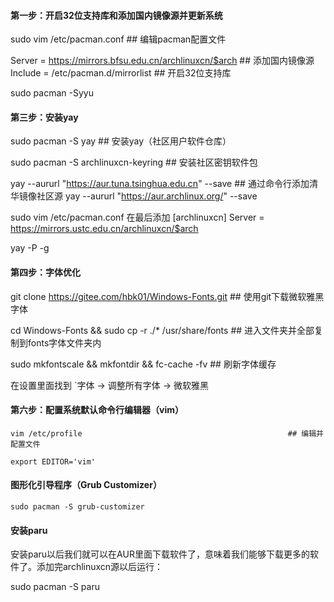 <!--
 * @Author: xuhui xuhui@cmhi.chinamobile.com
 * @Date: 2023-04-11 10:40:14
 * @LastEditors: xuhui xuhui@cmhi.chinamobile.com
 * @LastEditTime: 2023-05-04 12:20:42
 * @FilePath: /obsidian/pages/arch linux 相关配置.md
 * @Description: 这是默认设置,请设置`customMade`, 打开koroFileHeader查看配置 进行设置: https://github.com/OBKoro1/koro1FileHeader/wiki/%E9%85%8D%E7%BD%AE
-->
#### 第一步：开启32位支持库和添加国内镜像源并更新系统
sudo vim /etc/pacman.conf                                               ## 编辑pacman配置文件

Server = https://mirrors.bfsu.edu.cn/archlinuxcn/$arch                  ## 添加国内镜像源
Include = /etc/pacman.d/mirrorlist                                      ## 开启32位支持库

sudo pacman -Syyu    

####  第三步：安装yay
sudo pacman -S yay                                                     ## 安装yay（社区用户软件仓库）

sudo pacman -S archlinuxcn-keyring                                     ## 安装社区密钥软件包

yay --aururl "https://aur.tuna.tsinghua.edu.cn"  --save                ## 通过命令行添加清华镜像社区源
yay --aururl "https://aur.archlinux.org/" --save

sudo vim /etc/pacman.conf
 在最后添加
[archlinuxcn]
Server = https://mirrors.ustc.edu.cn/archlinuxcn/$arch


yay -P -g  

#### 第四步：字体优化
git clone https://gitee.com/hbk01/Windows-Fonts.git                     ## 使用git下载微软雅黑字体

cd Windows-Fonts && sudo cp -r ./* /usr/share/fonts                     ## 进入文件夹并全部复制到fonts字体文件夹内    

sudo mkfontscale && mkfontdir && fc-cache -fv                           ## 刷新字体缓存

在设置里面找到 `字体 -> 调整所有字体 -> 微软雅黑 

#### 第六步：配置系统默认命令行编辑器（vim）

```text
vim /etc/profile                                              ## 编辑并配置文件

export EDITOR='vim'  
```

####  图形化引导程序（Grub Customizer）

```text
sudo pacman -S grub-customizer    
```

#### 安装paru
安装paru以后我们就可以在AUR里面下载软件了，意味着我们能够下载更多的软件了。添加完archlinuxcn源以后运行：

sudo pacman -S paru


